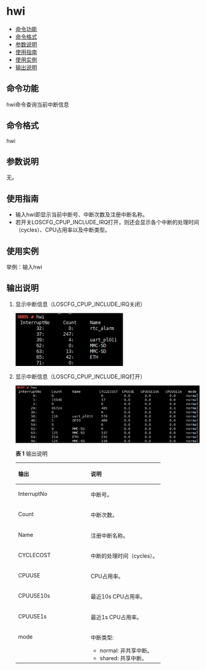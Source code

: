 # hwi<a name="ZH-CN_TOPIC_0000001179845917"></a>

-   [命令功能](#section445335110416)
-   [命令格式](#section1795712553416)
-   [参数说明](#section92544592410)
-   [使用指南](#section104151141252)
-   [使用实例](#section11545171957)
-   [输出说明](#section075617368542)

## 命令功能<a name="section445335110416"></a>

hwi命令查询当前中断信息

## 命令格式<a name="section1795712553416"></a>

hwi

## 参数说明<a name="section92544592410"></a>

无。

## 使用指南<a name="section104151141252"></a>

-   输入hwi即显示当前中断号、中断次数及注册中断名称。
-   若开关LOSCFG\_CPUP\_INCLUDE\_IRQ打开，则还会显示各个中断的处理时间（cycles）、CPU占用率以及中断类型。

## 使用实例<a name="section11545171957"></a>

举例：输入hwi

## 输出说明<a name="section075617368542"></a>

1.  显示中断信息（LOSCFG\_CPUP\_INCLUDE\_IRQ关闭）

    ![](figure/zh-cn_image_0000001179967527.png)

2.  显示中断信息（LOSCFG\_CPUP\_INCLUDE\_IRQ打开）

    ![](figure/zh-cn_image_0000001133848164.png)

    **表 1**  输出说明

    <a name="table809mcpsimp"></a>
    <table><thead align="left"><tr id="row814mcpsimp"><th class="cellrowborder" valign="top" width="50%" id="mcps1.2.3.1.1"><p id="p816mcpsimp"><a name="p816mcpsimp"></a><a name="p816mcpsimp"></a>输出</p>
    </th>
    <th class="cellrowborder" valign="top" width="50%" id="mcps1.2.3.1.2"><p id="p818mcpsimp"><a name="p818mcpsimp"></a><a name="p818mcpsimp"></a>说明</p>
    </th>
    </tr>
    </thead>
    <tbody><tr id="row20360171311398"><td class="cellrowborder" valign="top" width="50%" headers="mcps1.2.3.1.1 "><p id="p172391401402"><a name="p172391401402"></a><a name="p172391401402"></a>InterruptNo</p>
    </td>
    <td class="cellrowborder" valign="top" width="50%" headers="mcps1.2.3.1.2 "><p id="p42381940174013"><a name="p42381940174013"></a><a name="p42381940174013"></a>中断号。</p>
    </td>
    </tr>
    <tr id="row262535153913"><td class="cellrowborder" valign="top" width="50%" headers="mcps1.2.3.1.1 "><p id="p1823824014402"><a name="p1823824014402"></a><a name="p1823824014402"></a>Count</p>
    </td>
    <td class="cellrowborder" valign="top" width="50%" headers="mcps1.2.3.1.2 "><p id="p14237040144018"><a name="p14237040144018"></a><a name="p14237040144018"></a>中断次数。</p>
    </td>
    </tr>
    <tr id="row9683953153916"><td class="cellrowborder" valign="top" width="50%" headers="mcps1.2.3.1.1 "><p id="p6236124084018"><a name="p6236124084018"></a><a name="p6236124084018"></a>Name</p>
    </td>
    <td class="cellrowborder" valign="top" width="50%" headers="mcps1.2.3.1.2 "><p id="p18235164014401"><a name="p18235164014401"></a><a name="p18235164014401"></a>注册中断名称。</p>
    </td>
    </tr>
    <tr id="row85721136402"><td class="cellrowborder" valign="top" width="50%" headers="mcps1.2.3.1.1 "><p id="p1123434017409"><a name="p1123434017409"></a><a name="p1123434017409"></a>CYCLECOST</p>
    </td>
    <td class="cellrowborder" valign="top" width="50%" headers="mcps1.2.3.1.2 "><p id="p2023424094014"><a name="p2023424094014"></a><a name="p2023424094014"></a>中断的处理时间（cycles）。</p>
    </td>
    </tr>
    <tr id="row19180126151415"><td class="cellrowborder" valign="top" width="50%" headers="mcps1.2.3.1.1 "><p id="p6233040164020"><a name="p6233040164020"></a><a name="p6233040164020"></a>CPUUSE</p>
    </td>
    <td class="cellrowborder" valign="top" width="50%" headers="mcps1.2.3.1.2 "><p id="p5232840104015"><a name="p5232840104015"></a><a name="p5232840104015"></a>CPU占用率。</p>
    </td>
    </tr>
    <tr id="row511517331702"><td class="cellrowborder" valign="top" width="50%" headers="mcps1.2.3.1.1 "><p id="p14231040164014"><a name="p14231040164014"></a><a name="p14231040164014"></a>CPUUSE10s</p>
    </td>
    <td class="cellrowborder" valign="top" width="50%" headers="mcps1.2.3.1.2 "><p id="p1323011409405"><a name="p1323011409405"></a><a name="p1323011409405"></a>最近10s CPU占用率。</p>
    </td>
    </tr>
    <tr id="row1868124415413"><td class="cellrowborder" valign="top" width="50%" headers="mcps1.2.3.1.1 "><p id="p9681144414114"><a name="p9681144414114"></a><a name="p9681144414114"></a>CPUUSE1s</p>
    </td>
    <td class="cellrowborder" valign="top" width="50%" headers="mcps1.2.3.1.2 "><p id="p76814443417"><a name="p76814443417"></a><a name="p76814443417"></a>最近1s CPU占用率。</p>
    </td>
    </tr>
    <tr id="row7681164454112"><td class="cellrowborder" valign="top" width="50%" headers="mcps1.2.3.1.1 "><p id="p1968124412411"><a name="p1968124412411"></a><a name="p1968124412411"></a>mode</p>
    </td>
    <td class="cellrowborder" valign="top" width="50%" headers="mcps1.2.3.1.2 "><p id="p268134415419"><a name="p268134415419"></a><a name="p268134415419"></a>中断类型:</p>
    <a name="ul682912412419"></a><a name="ul682912412419"></a><ul id="ul682912412419"><li>normal:  非共享中断。</li><li>shared:  共享中断。</li></ul>
    </td>
    </tr>
    </tbody>
    </table>


